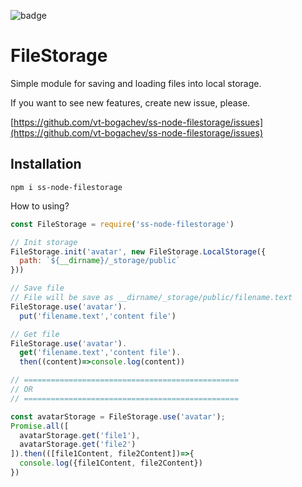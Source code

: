 ![badge](https://travis-ci.org/vt-bogachev/ss-node-filestorage.svg?branch=master)

FileStorage
=========================

Simple module for saving and loading files into local storage.

If you want to see new features, create new issue, please.

[https://github.com/vt-bogachev/ss-node-filestorage/issues](https://github.com/vt-bogachev/ss-node-filestorage/issues)

Installation
------------
```
npm i ss-node-filestorage
```

How to using?
```javascript
const FileStorage = require('ss-node-filestorage')

// Init storage
FileStorage.init('avatar', new FileStorage.LocalStorage({
  path: `${__dirname}/_storage/public`
}))

// Save file
// File will be save as __dirname/_storage/public/filename.text
FileStorage.use('avatar').
  put('filename.text','content file')

// Get file
FileStorage.use('avatar').
  get('filename.text','content file').
  then((content)=>console.log(content))

// ================================================
// OR
// ================================================

const avatarStorage = FileStorage.use('avatar');
Promise.all([
  avatarStorage.get('file1'),  
  avatarStorage.get('file2')  
]).then(([file1Content, file2Content])=>{
  console.log({file1Content, file2Content})
})
```